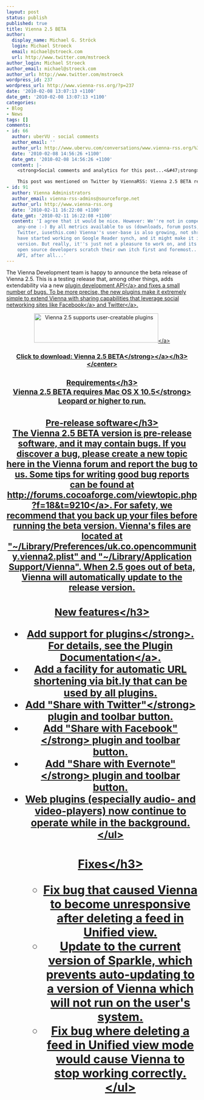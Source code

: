 ```yaml
---
layout: post
status: publish
published: true
title: Vienna 2.5 BETA
author:
  display_name: Michael G. Ströck
  login: Michael Stroeck
  email: michael@stroeck.com
  url: http://www.twitter.com/mstroeck
author_login: Michael Stroeck
author_email: michael@stroeck.com
author_url: http://www.twitter.com/mstroeck
wordpress_id: 237
wordpress_url: http://www.vienna-rss.org/?p=237
date: '2010-02-08 13:07:13 +1100'
date_gmt: '2010-02-08 13:07:13 +1100'
categories:
- Blog
- News
tags: []
comments:
- id: 66
  author: uberVU - social comments
  author_email: ''
  author_url: http://www.ubervu.com/conversations/www.vienna-rss.org/%3Fp%3D237
  date: '2010-02-08 14:56:26 +1100'
  date_gmt: '2010-02-08 14:56:26 +1100'
  content: |-
    <strong>Social comments and analytics for this post...<&#47;strong>

    This post was mentioned on Twitter by ViennaRSS: Vienna 2.5 BETA released, with social sharing goodness: http:&#47;&#47;tinyurl.com&#47;ydm6qjz...
- id: 91
  author: Vienna Administrators
  author_email: vienna-rss-admins@sourceforge.net
  author_url: http://www.vienna-rss.org
  date: '2010-02-11 16:22:08 +1100'
  date_gmt: '2010-02-11 16:22:08 +1100'
  content: 'I agree that it would be nice. However: We''re not in competition with
    any-one :-) By all metrics available to us (downloads, forum posts, blog posts,
    Twitter, iusethis.com) Vienna''s user-base is also growing, not shrinking. We
    have started working on Google Reader synch, and it might make it into the next
    version. But really, it''s just not a pleasure to work on, and its just a fact
    open source developers scratch their own itch first and foremost.. It''s an undocumented
    API, after all...'
---
```

<p>The Vienna Development team is happy to announce the beta release of Vienna 2.5. This is a testing release that, among other things, adds extendability via a new <a href="http:&#47;&#47;www.vienna-rss.org&#47;?page_id=120">plugin development API<&#47;a> and fixes a small number of bugs. To be more precise, the new plugins make it extremely simple to extend Vienna with sharing capabilities that leverage social networking sites like <a href="http:&#47;&#47;www.facebook.com">Facebook<&#47;a> and <a href="http:&#47;&#47;www.twitter.com&#47;ViennaRSS">Twitter<&#47;a>. <center><a href="https:&#47;&#47;sourceforge.net&#47;projects&#47;vienna-rss&#47;files&#47;TestVersions&#47;2.5.0.2500&#47;Vienna2.5.0.2500-BETA.zip&#47;download"><img alt="Vienna 2.5 supports user-creatable plugins" src="http:&#47;&#47;www.vienna-rss.org&#47;img&#47;plugins.png" title="Vienna 2.5 supports user-creatable plugins" width="327" height="77" &#47;><&#47;a><br&#47;><br />
<h3>Click to download: <a href="https:&#47;&#47;sourceforge.net&#47;projects&#47;vienna-rss&#47;files&#47;TestVersions&#47;2.5.0.2500&#47;Vienna2.5.0.2500-BETA.zip&#47;download"><strong>Vienna 2.5 BETA<&#47;strong><&#47;a><&#47;h3><&#47;center></p>
<h3>Requirements<&#47;h3><br />
Vienna 2.5 BETA <strong>requires Mac OS X 10.5<&#47;strong> Leopard or higher to run.</p>
<h3>Pre-release software<&#47;h3><br />
The Vienna 2.5 BETA version is pre-release software, and it may contain bugs. If you discover a bug, please create a new topic here in the Vienna forum and report the bug to us. Some tips for writing good bug reports can be found at <a href="http:&#47;&#47;forums.cocoaforge.com&#47;viewtopic.php?f=18&t=9210">http:&#47;&#47;forums.cocoaforge.com&#47;viewtopic.php?f=18&t=9210<&#47;a>. For safety, we recommend that you back up your files before running the beta version. Vienna's files are located at "~&#47;Library&#47;Preferences&#47;uk.co.opencommunity.vienna2.plist" and "~&#47;Library&#47;Application Support&#47;Vienna". When 2.5 goes out of beta, Vienna will automatically update to the release version.</p>
<h3>New features<&#47;h3></p>
<ul>
<li>Add support for <strong>plugins<&#47;strong>. For details, see the <a href="http:&#47;&#47;www.vienna-rss.org&#47;?page_id=120">Plugin Documentation<&#47;a>.
<li>Add a facility for automatic URL shortening via bit.ly that can be used by all plugins.
<li>Add <strong>"Share with Twitter"<&#47;strong> plugin and toolbar button.
<li>Add <strong>"Share with Facebook"<&#47;strong> plugin and toolbar button.
<li>Add <strong>"Share with Evernote"<&#47;strong> plugin and toolbar button.
<li>Web plugins (especially audio- and video-players) now continue to operate while in the background.<br />
<&#47;ul></p>
<h3>Fixes<&#47;h3></p>
<ul>
<li>Fix bug that caused Vienna to become unresponsive after deleting a feed in Unified view.
<li>Update to the current version of Sparkle, which prevents auto-updating to a version of Vienna which will not run on the user's system.
<li>Fix bug where deleting a feed in Unified view mode would cause Vienna to stop working correctly.<br />
<&#47;ul></p>
